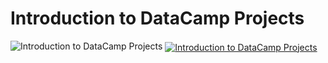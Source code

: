 # Introduction to DataCamp Projects

![Introduction to DataCamp Projects](https://s3.amazonaws.com/assets.datacamp.com/production/project_33/img/project_image.png)
[<img align="center" alt="Introduction to DataCamp Projects" src="https://s3.amazonaws.com/assets.datacamp.com/production/project_33/img/project_image.png" />][Website]

[Website]: https://learn.datacamp.com/projects/33
